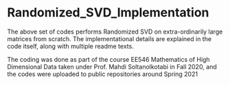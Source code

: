 # Randomized_SVD_Implementation

The above set of codes performs Randomized SVD on extra-ordinarily large matrices from scratch. The implementational details are explained in the code itself, along with multiple readme texts. 

The coding was done as part of the course EE546 Mathematics of High Dimensional Data taken under Prof. Mahdi Soltanolkotabi in Fall 2020, and the codes were uploaded to public repositories around Spring 2021
